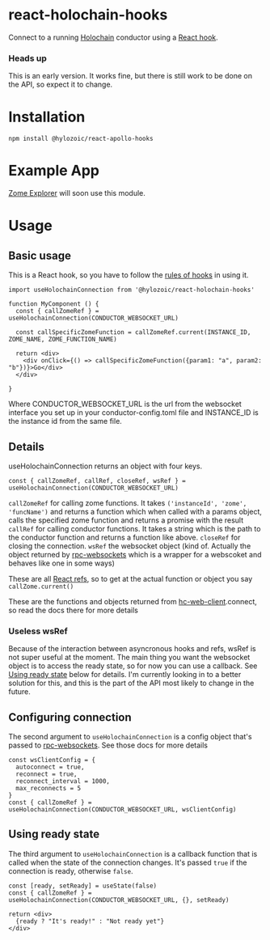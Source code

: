 # react-holochain-hooks

Connect to a running [Holochain](https://github.com/holochain/holochain-rust) conductor using a [React hook](https://reactjs.org/docs/hooks-intro.html).

### Heads up
This is an early version. It works fine, but there is still work to be done on the API, so expect it to change.

# Installation

`npm install @hylozoic/react-apollo-hooks`

# Example App

[Zome Explorer](https://github.com/Hylozoic/zome-explorer) will soon use this module.

# Usage

## Basic usage

This is a React hook, so you have to follow the [rules of hooks](https://reactjs.org/docs/hooks-rules.html) in using it.

```
import useHolochainConnection from '@hylozoic/react-holochain-hooks'

function MyComponent () {
  const { callZomeRef } = useHolochainConnection(CONDUCTOR_WEBSOCKET_URL)

  const callSpecificZomeFunction = callZomeRef.current(INSTANCE_ID, ZOME_NAME, ZOME_FUNCTION_NAME)

  return <div>
    <div onClick={() => callSpecificZomeFunction({param1: "a", param2: "b"})}>Go</div>
  </div>

}
```

Where CONDUCTOR_WEBSOCKET_URL is the url from the websocket interface you set up in your conductor-config.toml file and INSTANCE_ID is the instance id from the same file.

## Details

useHolochainConnection returns an object with four keys.

`const { callZomeRef, callRef, closeRef, wsRef } = useHolochainConnection(CONDUCTOR_WEBSOCKET_URL)`

`callZomeRef` for calling zome functions. It takes `('instanceId', 'zome', 'funcName')` and returns a function which when called with a params object, calls the specified zome function and returns a promise with the result
`callRef` for calling conductor functions. It takes a string which is the path to the conductor function and returns a function like above.
`closeRef` for closing the connection.
`wsRef` the websocket object (kind of. Actually the object returned by [rpc-websockets](https://github.com/elpheria/rpc-websockets) which is a wrapper for a webscoket and behaves like one in some ways)

These are all [React refs](https://reactjs.org/docs/refs-and-the-dom.html), so to get at the actual function or object you say `callZome.current()`

These are the functions and objects returned from [hc-web-client](https://github.com/holochain/hc-web-client).connect, so read the docs there for more details

### Useless wsRef
Because of the interaction between asyncronous hooks and refs, wsRef is not super useful at the moment. The main thing you want the websocket object is to access the ready state, so for now you can use a callback. See [Using ready state](#using-ready-state) below for details. I'm currently looking in to a better solution for this, and this is the part of the API most likely to change in the future.

## Configuring connection

The second argument to `useHolochainConnection` is a config object that's passed to [rpc-websockets](https://github.com/elpheria/rpc-websockets). See those docs for more details

```
const wsClientConfig = {
  autoconnect = true,
  reconnect = true,
  reconnect_interval = 1000,
  max_reconnects = 5
}
const { callZomeRef } = useHolochainConnection(CONDUCTOR_WEBSOCKET_URL, wsClientConfig)
```

## Using ready state

The third argument to `useHolochainConnection` is a callback function that is called when the state of the connection changes. It's passed `true` if the connection is ready, otherwise `false`.

```
const [ready, setReady] = useState(false)
const { callZomeRef } = useHolochainConnection(CONDUCTOR_WEBSOCKET_URL, {}, setReady)

return <div>
  {ready ? "It's ready!" : "Not ready yet"}
</div>

```

